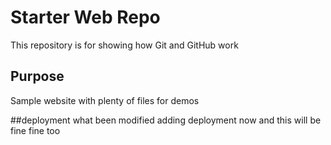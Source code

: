 # Starter Web Repo

This repository is for showing how Git and GitHub work

## Purpose

Sample website with plenty of files for demos

##deployment
what been modified adding deployment now and this will be fine fine too